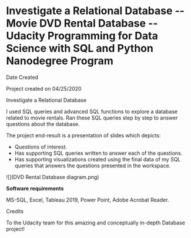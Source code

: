 # Investigate a Relational Database -- Movie DVD Rental Database -- Udacity Programming for Data Science with SQL and Python Nanodegree Program

Date Created

Project created on 04/25/2020

Investigate a Relational Database

I used SQL queries and advanced SQL functions to explore a database related to movie rentals. Ran these SQL queries step by step to answer questions about the database.

The project end-result is a presentation of slides which depicts:

- Questions of interest.
- Has supporting SQL queries written to answer each of the questions.
- Has supporting visualizations created using the final data of my SQL queries that answers the questions presented in the workspace.

![](DVD Rental Database diagram.png)

**Software requirements**

MS-SQL, Excel, Tableau 2019, Power Point, Adobe Acrobat Reader.

Credits

To the Udacity team for this amazing and conceptually in-depth Database project!
